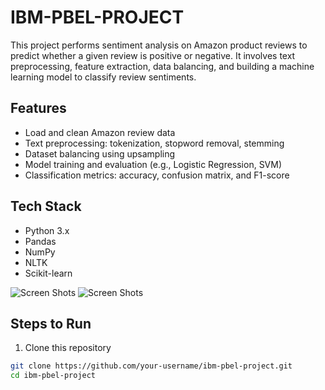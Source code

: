 # IBM-PBEL-PROJECT

This project performs sentiment analysis on Amazon product reviews to predict whether a given review is positive or negative. It involves text preprocessing, feature extraction, data balancing, and building a machine learning model to classify review sentiments.

## Features

- Load and clean Amazon review data
- Text preprocessing: tokenization, stopword removal, stemming
- Dataset balancing using upsampling
- Model training and evaluation (e.g., Logistic Regression, SVM)
- Classification metrics: accuracy, confusion matrix, and F1-score

## Tech Stack

- Python 3.x  
- Pandas  
- NumPy  
- NLTK  
- Scikit-learn

![Screen Shots](screenshots/input_read_csv.png)
![Screen Shots](screenshots/input_read_csv.png)

## Steps to Run

1. Clone this repository

```bash
git clone https://github.com/your-username/ibm-pbel-project.git
cd ibm-pbel-project
